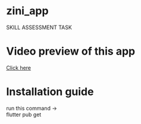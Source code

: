 # zini_app

SKILL ASSESSMENT TASK

# Video preview of this app

[Click here](https://drive.google.com/file/d/19Gd2KwR694W9h8D1LmnYINsRrKK1xrIY/view?usp=drive_link)

# Installation guide

run this command ->  
  flutter pub get